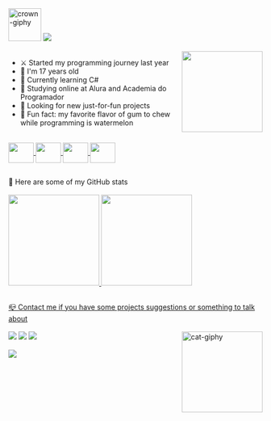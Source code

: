 <div id="header">
    <img alt ="crown-giphy" width="65" src="https://media.giphy.com/media/srrh2v0IiCjNBSO88c/giphy.gif">
    <!-- I made it on https://readme-typing-svg.demolab.com/demo/ -->
    <a alt="Typing SVG" href="https://git.io/typing-svg"><img src="https://readme-typing-svg.demolab.com?font=Silkscreen&duration=3000&pause=1500&color=F3BD39&width=435&lines=Hi%2C+I'm+Paola+Oliveira"/></a>
</div>

<div id="aboutMe">
  <br>
  <!-- I made images on Pricrew ="https://picrew.me/ja/image_maker/338224" and used Canva ="https://www.canva.com/pt_br/criar/editor-de-gif/" to create a gif with the two images,
       after I send it to Discord and copied the message link -->
  <img align ="right" height ="160" width ="160" src ="https://media.discordapp.net/attachments/1096481399994851330/1101383239588913174/gifGithub.gif">
  <ul>
    <li>⚔️ Started my programming journey last year</li>
    <li>👾 I'm 17 years old</li>
    <li>🌱 Currently learning C#</li>
    <li>📒 Studying online at Alura and Academia do Programador</li>
    <li>👀 Looking for new just-for-fun projects</li>
    <li>🍬 Fun fact: my favorite flavor of gum to chew while programming is watermelon</li>
  </ul>  
 </div>
 
 <div id="myLanguages">  
  <br>
  <a href="#" > 
  <!-- Images from "https://devicon.dev/" -->
  <img align = "center" height="40" width="50" src="https://cdn.jsdelivr.net/gh/devicons/devicon/icons/csharp/csharp-original.svg">
  <img align = "center" height="40" width="50" src="https://cdn.jsdelivr.net/gh/devicons/devicon/icons/html5/html5-original.svg">
  <img align = "center" height="40" width="50" src="https://cdn.jsdelivr.net/gh/devicons/devicon/icons/css3/css3-original.svg">
  <img align = "center" height="40" width="50" src="https://cdn.jsdelivr.net/gh/devicons/devicon/icons/javascript/javascript-original.svg">   
  </a>
</div>  
 
##

<div id="githubStats">
  💫 Here are some of my GitHub stats <br><br>
  <!-- I got this cards in "https://github.com/anuraghazra/github-readme-stats" -->
  <a href="https://github.com/apaolaoliveira">
  <img height="180em" src="https://github-readme-stats.vercel.app/api?username=apaolaoliveira&show_icons=true&theme=dracula">
  <img height="180em" src="https://github-readme-stats.vercel.app/api/top-langs/?username=apaolaoliveira&layout=compact&theme=dracula"> 
</div>
  
##  
 
<div id="mySocialMedia">
  📪 Contact me if you have some projects suggestions or something to talk about <br><br>
  <img alt ="cat-giphy" align ="right" height ="160" width ="160" src="https://media.giphy.com/media/TVzojOaWsHelM76kWi/giphy.gif">
  <!-- Images from "https://dev.to/envoy_/150-badges-for-github-pnk" -->
  <a href="https://codepen.io/apaolaoliveira" target="_blank"><img src="https://img.shields.io/badge/Codepen-000000?style=for-the-badge&logo=codepen&logoColor=white" target="_blank"></a>
  <a href="https://www.instagram.com/apaolaoli/" target="_blank"><img src="https://img.shields.io/badge/Instagram-E4405F?style=for-the-badge&logo=instagram&logoColor=white" target="_blank"></a>
  <!-- I'll keep this here for the future.
      <a href="" target="_blank"><img src="https://img.shields.io/badge/LinkedIn-0077B5?style=for-the-badge&logo=linkedin&logoColor=white"></a> -->
  <a href="mailto:paolaoliveira.dev@gmail.com" target="_blank"><img src="https://img.shields.io/badge/Gmail-D14836?style=for-the-badge&logo=gmail&logoColor=white" target="_blank"></a>
</div>  
  
<div id="footer">
  <br>
  <!-- Made at "https://visitcount.itsvg.in" -->
  <img src="https://visitcount.itsvg.in/api?id=apaolaoliveira&label=Profile%20Views&color=5&icon=7&pretty=true.svg">
</div>
